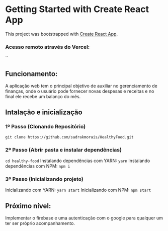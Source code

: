 # Getting Started with Create React App

This project was bootstrapped with [Create React App](https://github.com/facebook/create-react-app).

### Acesso remoto através do Vercel:
``

## Funcionamento:

A aplicação web tem o principal objetivo de auxiliar no gerenciamento de finanças, onde o usuário pode fornecer novas despesas e receitas e no final ele recebe um balanço do mês.

## Intalação e inicialização

### 1º Passo (Clonando Repositório)

`git clone https://github.com/sadrakmorais/HealthyFood.git`

### 2º Passo (Abrir pasta e instalar dependências)

`cd healthy-food`
Instalando dependências com YARN:
`yarn`
Instalando dependências com NPM:
`npm i`

### 3º Passo (Inicializando projeto)

Inicializando com YARN:
`yarn start`
Inicializando com NPM:
`npm start`

## Próximo nível:

Implementar o firebase e uma autenticação com o google para qualquer um ter ser próprio acompanhamento.

